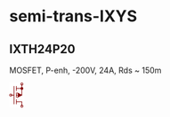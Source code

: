 # semi-trans-IXYS

## IXTH24P20
MOSFET, P-enh, -200V, 24A, Rds ~ 150m

![IXTH24P20__1__1](/images/semi-trans-IXYS__IXTH24P20__1__1.png?raw=true) 

